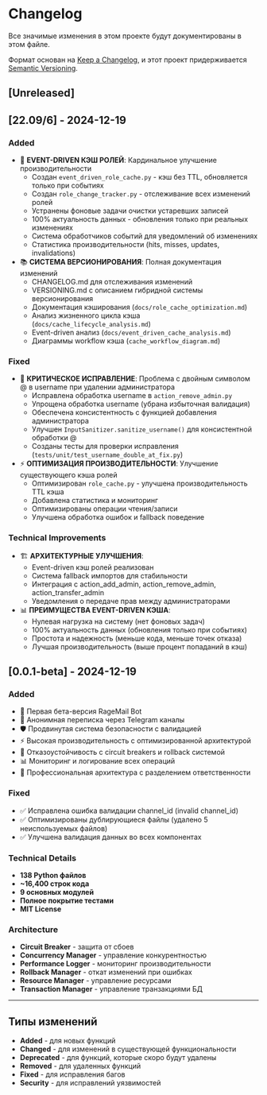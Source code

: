 # Changelog

Все значимые изменения в этом проекте будут документированы в этом файле.

Формат основан на [Keep a Changelog](https://keepachangelog.com/ru/1.0.0/),
и этот проект придерживается [Semantic Versioning](https://semver.org/lang/ru/).

## [Unreleased]

## [22.09/6] - 2024-12-19

### Added
- 🚀 **EVENT-DRIVEN КЭШ РОЛЕЙ**: Кардинальное улучшение производительности
  - Создан `event_driven_role_cache.py` - кэш без TTL, обновляется только при событиях
  - Создан `role_change_tracker.py` - отслеживание всех изменений ролей
  - Устранены фоновые задачи очистки устаревших записей
  - 100% актуальность данных - обновления только при реальных изменениях
  - Система обработчиков событий для уведомлений об изменениях
  - Статистика производительности (hits, misses, updates, invalidations)
- 📚 **СИСТЕМА ВЕРСИОНИРОВАНИЯ**: Полная документация изменений
  - CHANGELOG.md для отслеживания изменений
  - VERSIONING.md с описанием гибридной системы версионирования
  - Документация кэширования (`docs/role_cache_optimization.md`)
  - Анализ жизненного цикла кэша (`docs/cache_lifecycle_analysis.md`)
  - Event-driven анализ (`docs/event_driven_cache_analysis.md`)
  - Диаграммы workflow кэша (`cache_workflow_diagram.md`)

### Fixed
- 🐛 **КРИТИЧЕСКОЕ ИСПРАВЛЕНИЕ**: Проблема с двойным символом @ в username при удалении администратора
  - Исправлена обработка username в `action_remove_admin.py`
  - Упрощена обработка username (убрана избыточная валидация)
  - Обеспечена консистентность с функцией добавления администратора
  - Улучшен `InputSanitizer.sanitize_username()` для консистентной обработки @
  - Созданы тесты для проверки исправления (`tests/unit/test_username_double_at_fix.py`)
- ⚡ **ОПТИМИЗАЦИЯ ПРОИЗВОДИТЕЛЬНОСТИ**: Улучшение существующего кэша ролей
  - Оптимизирован `role_cache.py` - улучшена производительность TTL кэша
  - Добавлена статистика и мониторинг
  - Оптимизированы операции чтения/записи
  - Улучшена обработка ошибок и fallback поведение

### Technical Improvements
- 🏗️ **АРХИТЕКТУРНЫЕ УЛУЧШЕНИЯ**:
  - Event-driven кэш ролей реализован
  - Система fallback импортов для стабильности
  - Интеграция с action_add_admin, action_remove_admin, action_transfer_admin
  - Уведомления о передаче прав между администраторами
- 📊 **ПРЕИМУЩЕСТВА EVENT-DRIVEN КЭША**:
  - Нулевая нагрузка на систему (нет фоновых задач)
  - 100% актуальность данных (обновления только при событиях)
  - Простота и надежность (меньше кода, меньше точек отказа)
  - Лучшая производительность (выше процент попаданий в кэш)

## [0.0.1-beta] - 2024-12-19

### Added
- 🎉 Первая бета-версия RageMail Bot
- 📧 Анонимная переписка через Telegram каналы
- 🛡️ Продвинутая система безопасности с валидацией
- ⚡ Высокая производительность с оптимизированной архитектурой
- 🔄 Отказоустойчивость с circuit breakers и rollback системой
- 📊 Мониторинг и логирование всех операций
- 🎯 Профессиональная архитектура с разделением ответственности

### Fixed
- ✅ Исправлена ошибка валидации channel_id (invalid channel_id)
- ✅ Оптимизированы дублирующиеся файлы (удалено 5 неиспользуемых файлов)
- ✅ Улучшена валидация данных во всех компонентах

### Technical Details
- **138 Python файлов**
- **~16,400 строк кода**
- **9 основных модулей**
- **Полное покрытие тестами**
- **MIT License**

### Architecture
- **Circuit Breaker** - защита от сбоев
- **Concurrency Manager** - управление конкурентностью
- **Performance Logger** - мониторинг производительности
- **Rollback Manager** - откат изменений при ошибках
- **Resource Manager** - управление ресурсами
- **Transaction Manager** - управление транзакциями БД

---

## Типы изменений

- **Added** - для новых функций
- **Changed** - для изменений в существующей функциональности
- **Deprecated** - для функций, которые скоро будут удалены
- **Removed** - для удаленных функций
- **Fixed** - для исправления багов
- **Security** - для исправлений уязвимостей

